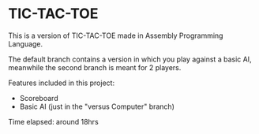 # TIC-TAC-TOE
This is a version of TIC-TAC-TOE made in Assembly Programming Language.

The default branch contains a version in which you play against a basic AI, meanwhile the second branch is meant for 2 players.

Features included in this project:
- Scoreboard
- Basic AI (just in the "versus Computer" branch)

Time elapsed: around 18hrs
